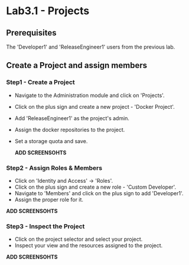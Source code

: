 # Lab3.1 - Projects

## Prerequisites

The 'Developer1' and 'ReleaseEngineer1' users from the previous lab.

## Create a Project and assign members

### Step1 - Create a Project

- Navigate to the Administration module and click on 'Projects'.
- Click on the plus sign and create a new project - 'Docker Project'.
- Add 'ReleaseEngineer1' as the project's admin.
- Assign the docker repositories to the project.
- Set a storage quota and save.

  **ADD SCREENSOHTS**

### Step2 - Assign Roles & Members

- Click on 'Identity and Access' -> 'Roles'.
- Click on the plus sign and create a new role - 'Custom Developer'.
- Navigate to 'Members' and click on the plus sign to add 'Developer1'.
- Assign the proper role for it.

**ADD SCREENSOHTS**

### Step3 - Inspect the Project

- Click on the project selector and select your project.
- Inspect your view and the resources assigned to the project.

**ADD SCREENSOHTS**
